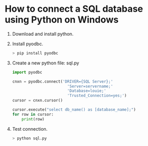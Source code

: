 # How to connect a SQL database using Python on Windows

1. Download and install python.

2. Install pyodbc.
    ```python
    > pip install pyodbc
    ```

3. Create a new python file: sql.py
    ```python
    import pyodbc 

    cnxn = pyodbc.connect('DRIVER={SQL Server};'
                            'Server=servername;'
                            'Database=louie;'
                            'Trusted_Connection=yes;')
    cursor = cnxn.cursor()

    cursor.execute("select db_name() as [database_name];") 
    for row in cursor:
        print(row)
    ```
    
4. Test connection.
    ```python
    > python sql.py
    ```
